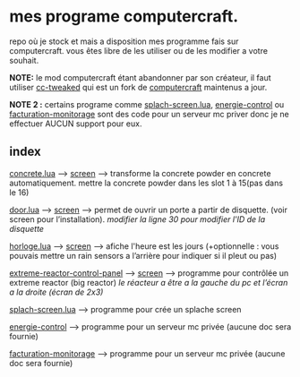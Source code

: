 
# mes programe computercraft.

repo où je stock et mais a disposition mes programme fais sur computercraft.
vous êtes libre de les utiliser ou de les modifier a votre souhait.

**NOTE:**
le mod computercraft étant abandonner par son créateur,
il faut utiliser [cc-tweaked](https://github.com/SquidDev-CC/CC-Tweaked) qui est un fork de [computercraft](https://github.com/dan200/ComputerCraft) maintenus a jour.

**NOTE 2 :**
certains programe comme [splach-screen.lua](https://github.com/louino2478/computercraft-programe/blob/master/computercraft/splach-screen.lua "splach-screen.lua"), [energie-control](https://github.com/louino2478/computercraft-programe/tree/master/computercraft/energie-control "energie-control") ou
[facturation-monitorage](https://github.com/louino2478/computercraft-programe/tree/master/computercraft/facturation-monitorage "facturation-monitorage") sont des code pour un serveur mc priver donc je ne effectuer AUCUN support pour eux.

## index
[concrete.lua](https://github.com/louino2478/computercraft-programe/blob/master/computercraft/concrete.lua "concrete.lua") --> [screen](https://i.imgur.com/QceCQ7e.png) --> transforme la concrete powder en concrete automatiquement. mettre la concrete powder dans les slot 1 à 15(pas dans le 16)

[door.lua](https://github.com/louino2478/computercraft-programe/blob/master/computercraft/door.lua "door.lua") --> [screen](https://i.imgur.com/RAdFh9w.png) --> permet de ouvrir un porte a partir de disquette. (voir screen pour l’installation).
*modifier la ligne 30 pour modifier l'ID de la disquette*

[horloge.lua](https://github.com/louino2478/computercraft-programe/blob/master/computercraft/horloge.lua "horloge.lua") --> [screen](https://i.imgur.com/YtreGwS.png) --> afiche l'heure est les jours (+optionnelle : vous pouvais mettre un rain sensors a l’arrière pour indiquer si il pleut ou pas)

[extreme-reactor-control-panel](https://github.com/louino2478/computercraft-programe/tree/master/computercraft/extreme-reactor-control-panel "extreme-reactor-control-panel") --> [screen](https://i.imgur.com/kNglN1A.png) --> programme pour contrôlée un extreme reactor (big reactor)
*le réacteur a être a la gauche du pc et l’écran a la droite (écran de 2x3)*

[splach-screen.lua](https://github.com/louino2478/computercraft-programe/blob/master/computercraft/splach-screen.lua "splach-screen.lua") --> programme pour crée un splache screen

[energie-control](https://github.com/louino2478/computercraft-programe/tree/master/computercraft/energie-control "energie-control") --> programme pour un serveur mc privée (aucune doc sera fournie)

[facturation-monitorage](https://github.com/louino2478/computercraft-programe/tree/master/computercraft/facturation-monitorage "facturation-monitorage") --> programme pour un serveur mc privée (aucune doc sera fournie)
